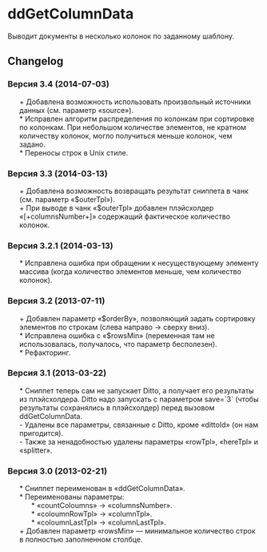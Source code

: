 # ddGetColumnData
Выводит документы в несколько колонок по заданному шаблону.

## Changelog
### Версия 3.4 (2014-07-03)
* \+ Добавлена возможность использовать произвольный источники данных (см. параметр «source»).
* \* Исправлен алгоритм распределения по колонкам при сортировке по колонкам. При небольшом количестве элементов, не кратном количеству колонок, могло получиться меньше колонок, чем задано.
* \* Переносы строк в Unix стиле.

### Версия 3.3 (2014-03-13)
* \+ Добавлена возможность возвращать результат сниппета в чанк (см. параметр «$outerTpl»).
* \+ При выводе в чанк «$outerTpl» добавлен плэйсхолдер «[+columnsNumber+]» содержащий фактическое количество колонок.

### Версия 3.2.1 (2014-03-13)
* \* Исправлена ошибка при обращении к несуществующему элементу массива (когда количество элементов меньше, чем количество колонок).

### Версия 3.2 (2013-07-11)
* \+ Добавлен параметр «$orderBy», позволяющий задать сортировку элементов по строкам (слева направо → сверху вниз).
* \* Исправлена ошибка с «$rowsMin» (переменная там не использовалась, получалось, что параметр бесполезен).
* \* Рефакторинг.

### Версия 3.1 (2013-03-22)
* \* Сниппет теперь сам не запускает Ditto, а получает его результаты из плэйсхолдера. Ditto надо запускать с параметром save=\`3\` (чтобы результаты сохранялись в плэйсхолдер) перед вызовом ddGetColumnData.
* \- Удалены все параметры, связанные с Ditto, кроме «dittoId» (он нам пригодится).
* \- Также за ненадобностью удалены параметры «rowTpl», «hereTpl» и «splitter».

### Версия 3.0 (2013-02-21)
* \* Сниппет переименован в «ddGetColumnData».
* \* Переименованы параметры:
	* \* «countColoumns» → «columnsNumber».
	* \* «coloumnRowTpl» → «columnTpl».
	* \* «coloumnLastTpl» → «columnLastTpl».
* \+ Добавлен параметр «rowsMin» — минимальное количество строк в полностью заполненном столбце.

<style>ul{list-style:none;}</style>
